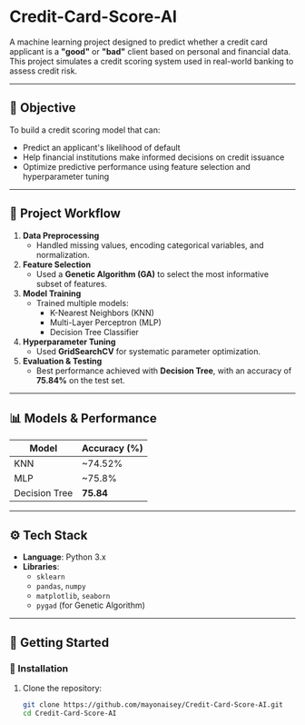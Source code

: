 # Credit-Card-Score-AI

A machine learning project designed to predict whether a credit card applicant is a **"good"** or **"bad"** client based on personal and financial data. This project simulates a credit scoring system used in real-world banking to assess credit risk.

---

## 🎯 Objective

To build a credit scoring model that can:
- Predict an applicant's likelihood of default
- Help financial institutions make informed decisions on credit issuance
- Optimize predictive performance using feature selection and hyperparameter tuning

---

## 🧩 Project Workflow

1. **Data Preprocessing**  
   - Handled missing values, encoding categorical variables, and normalization.
2. **Feature Selection**  
   - Used a **Genetic Algorithm (GA)** to select the most informative subset of features.
3. **Model Training**  
   - Trained multiple models:  
     - K-Nearest Neighbors (KNN)  
     - Multi-Layer Perceptron (MLP)  
     - Decision Tree Classifier
4. **Hyperparameter Tuning**  
   - Used **GridSearchCV** for systematic parameter optimization.
5. **Evaluation & Testing**  
   - Best performance achieved with **Decision Tree**, with an accuracy of **75.84%** on the test set.

---

## 📊 Models & Performance

| Model           | Accuracy (%) |
|----------------|--------------|
| KNN            | ~74.52%         |
| MLP            | ~75.8%         |
| Decision Tree  | **75.84**    |

---

## ⚙️ Tech Stack

- **Language**: Python 3.x  
- **Libraries**:
  - `sklearn`
  - `pandas`, `numpy`
  - `matplotlib`, `seaborn`
  - `pygad` (for Genetic Algorithm)

---

## 🚀 Getting Started

### 🔧 Installation

1. Clone the repository:
   ```bash
   git clone https://github.com/mayonaisey/Credit-Card-Score-AI.git
   cd Credit-Card-Score-AI
